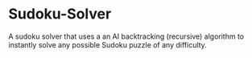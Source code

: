 # Sudoku-Solver
A sudoku solver that uses a an AI backtracking (recursive) algorithm to instantly solve any possible Sudoku puzzle of any difficulty.
